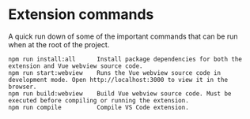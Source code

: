 # Extension commands

A quick run down of some of the important commands that can be run when at the
root of the project.

```
npm run install:all      Install package dependencies for both the extension and Vue webview source code.
npm run start:webview    Runs the Vue webview source code in development mode. Open http://localhost:3000 to view it in the browser.
npm run build:webview    Build Vue webview source code. Must be executed before compiling or running the extension.
npm run compile          Compile VS Code extension.
```
